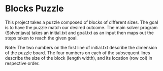 # Blocks Puzzle
 This project takes a puzzle composed of blocks of different sizes.
 The goal is to have the puzzle match our desired outcome.
 The main solver program (Solver.java) takes an initial.txt and goal.txt as an input
 then maps out the steps taken to reach the given goal.

 Note:
 The two numbers on the first line of initial.txt describe the dimension of the puzzle board.
 The four numbers on each of the subsequent lines describe the size of the block (length width),
 and its location (row col) in respective order.
